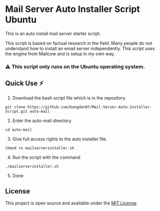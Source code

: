 # Mail Server Auto Installer Script Ubuntu
This is an auto install mail server starter script.

This script is based on factual research in the field. Many people do not understand how to install an email server independently. This script uses the engine from Mailcow and is setup in my own way.

### ⚠️ This script only runs on the Ubuntu operating system.

## Quick Use ⚡
1. Download the bash script file which is in the repository.

`git clone https://github.com/bangden07/Mail-Server-Auto-Installer-Script.git auto-mail`

2. Enter the auto-mail directory

`cd auto-mail`

3. Give full access rights to the auto installer file.

`chmod +x mailserverinstaller.sh`

4. Run the script with the command

`./mailserverinstaller.sh`

5. Done

## License
This project is open source and available under the [MIT License](https://github.com/bangden07/Mail-Server-Auto-Installer-Script/blob/main/LICENSE).
